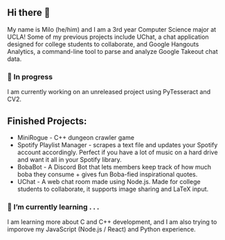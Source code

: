 ## Hi there 👋
My name is Milo (he/him) and I am a 3rd year Computer Science major at UCLA! Some of my previous projects include UChat, a chat application designed for college students to collaborate, and Google Hangouts Analytics, a command-line tool to parse and analyze Google Takeout chat data. 

### 🔬 In progress 
I am currently working on an unreleased project using PyTesseract and CV2.

## Finished Projects:
* MiniRogue - C++ dungeon crawler game
* Spotify Playlist Manager - scrapes a text file and updates your Spotify account accordingly. Perfect if you have a lot of music on a hard drive and want it all in your Spotify library.
* BobaBot - A Discord Bot that lets members keep track of how much boba they consume + gives fun Boba-fied inspirational quotes.
* UChat - A web chat room made using Node.js. Made for college students to collaborate, it supports image sharing and LaTeX input.


### 🌳 I’m currently learning . . .
I am learning more about C and C++ development, and I am also trying to imporove my JavaScript (Node.js / React) and Python experience.

<!--
**milo-ucla/milo-ucla** is a ✨ _special_ ✨ repository because its `README.md` (this file) appears on your GitHub profile.

Here are some ideas to get you started:

- 🔭 I’m currently working on ...
- 🌱 I’m currently learning ...
- 👯 I’m looking to collaborate on ...
- 🤔 I’m looking for help with ...
- 💬 Ask me about ...
- 📫 How to reach me: ...
- 😄 Pronouns: ...
- ⚡ Fun fact: ...
-->

